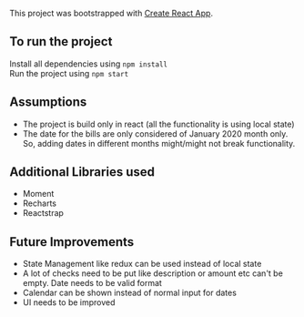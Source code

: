 This project was bootstrapped with [Create React App](https://github.com/facebook/create-react-app).

## To run the project  

Install all dependencies using `npm install`<br/>
Run the project using `npm start`<br/>

## Assumptions
- The project is build only in react (all the functionality is using local state)<br/>
- The date for the bills are only considered of January 2020 month only. So, adding dates in different months might/might not break functionality.

## Additional Libraries used
- Moment<br/>
- Recharts<br/>
- Reactstrap<br/>

## Future Improvements
- State Management like redux can be used instead of local state<br/>
- A lot of checks need to be put like description or amount etc can't be empty. Date needs to be valid format<br/>
- Calendar can be shown instead of normal input for dates
- UI needs to be improved
